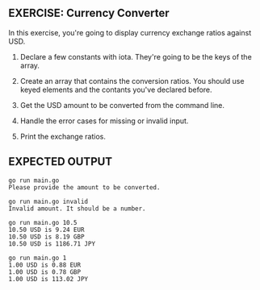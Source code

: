## EXERCISE: Currency Converter

In this exercise, you're going to display currency exchange ratios
against USD.

1. Declare a few constants with iota. They're going to be the keys
   of the array.

2. Create an array that contains the conversion ratios.
   You should use keyed elements and the contants you've declared before.

3. Get the USD amount to be converted from the command line.

4. Handle the error cases for missing or invalid input.

5. Print the exchange ratios.

## EXPECTED OUTPUT
```
go run main.go
Please provide the amount to be converted.

go run main.go invalid
Invalid amount. It should be a number.

go run main.go 10.5
10.50 USD is 9.24 EUR
10.50 USD is 8.19 GBP
10.50 USD is 1186.71 JPY

go run main.go 1
1.00 USD is 0.88 EUR
1.00 USD is 0.78 GBP
1.00 USD is 113.02 JPY
```
